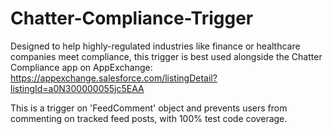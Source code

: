 # Chatter-Compliance-Trigger
Designed to help highly-regulated industries like finance or healthcare companies meet compliance, this trigger is best used alongside the Chatter Compliance app on AppExchange: https://appexchange.salesforce.com/listingDetail?listingId=a0N300000055jc5EAA

This is a trigger on 'FeedComment' object and prevents users from commenting on tracked feed posts, with 100% test code coverage.
